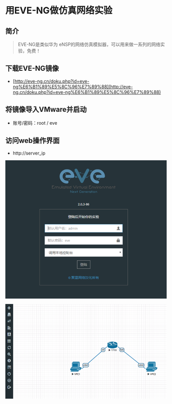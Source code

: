 # 用EVE-NG做仿真网络实验

## 简介

> EVE-NG是类似华为 eNSP的网络仿真模拟器，可以用来做一系列的网络实验，免费！

## 下载EVE-NG镜像

* [http://eve-ng.cn/doku.php?id=eve-ng%E6%B1%89%E5%8C%96%E7%89%88](http://eve-ng.cn/doku.php?id=eve-ng%E6%B1%89%E5%8C%96%E7%89%88)

## 将镜像导入VMware并启动

* 账号/密码：root / eve

## 访问web操作界面

* http://server\_ip

![](../.gitbook/assets/1%20%281%29.PNG)

![](../.gitbook/assets/2.PNG)

